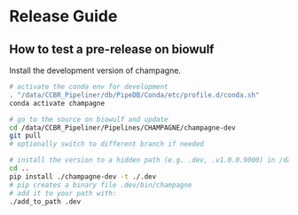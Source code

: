 # Release Guide

## How to test a pre-release on biowulf

Install the development version of champagne.

```sh
# activate the conda env for development
. "/data/CCBR_Pipeliner/db/PipeDB/Conda/etc/profile.d/conda.sh"
conda activate champagne

# go to the source on biowulf and update
cd /data/CCBR_Pipeliner/Pipelines/CHAMPAGNE/champagne-dev
git pull
# optionally switch to different branch if needed

# install the version to a hidden path (e.g. .dev, .v1.0.0.9000) in /data/CCBR_Pipeliner/Pipelines/CHAMPAGNE
cd ..
pip install ./champagne-dev -t ./.dev
# pip creates a binary file .dev/bin/champagne
# add it to your path with:
./add_to_path .dev
```

